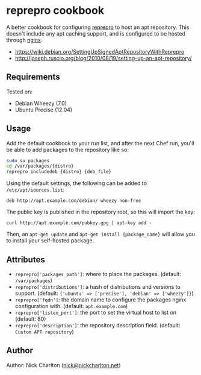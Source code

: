 # reprepro cookbook

A better cookbook for configuring [reprepro][] to host an apt repository. This
doesn't include any apt caching support, and is configured to be hosted through
[nginx][].

* https://wiki.debian.org/SettingUpSignedAptRepositoryWithReprepro
* http://joseph.ruscio.org/blog/2010/08/19/setting-up-an-apt-repository/

## Requirements

Tested on:

* Debian Wheezy (7.0)
* Ubuntu Precise (12.04)

## Usage

Add the default cookbook to your run list, and after the next Chef run, you'll be
able to add packages to the repository like so:

```bash
sudo su packages
cd /var/packages/{distro}
reprepro includedeb {distro} {deb_file}
```

Using the default settings, the following can be added to `/etc/apt/sources.list`:

```
deb http://apt.example.com/debian/ wheezy non-free
```

The public key is published in the repository root, so this will import the key:

```
curl http://apt.example.com/pubkey.gpg | apt-key add -
```

Then, an `apt-get update` and `apt-get install {package_name}` will allow you to
install your self-hosted package.

## Attributes

* `reprepro['packages_path']`: where to place the packages. (default: `/var/packages`)
* `reprepro['distributions']`: a hash of distributions and versions to support. 
(default: `{'ubuntu' => ['precise'], 'debian' => ['wheezy']}`)
* `reprepro['fqdn']`: the domain name to configure the packages nginx configuration 
with. (default: `apt.example.com`)
* `reprepro['listen_port']`: the port to set the virtual host to list on (default: 80)
* `reprepro['description']`: the repository description field. (default:
`Custom APT repository`)

## Author

Author: Nick Charlton (<nick@nickcharlton.net>)

[reprepro]: http://packages.debian.org/search?keywords=reprepro
[nginx]: https://github.com/opscode-cookbooks/nginx

